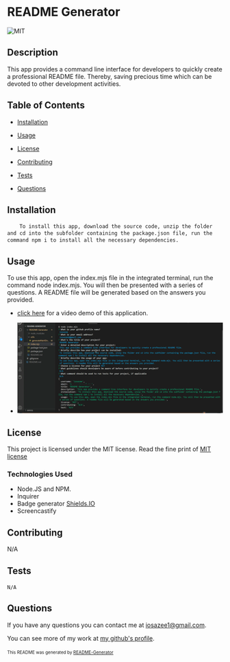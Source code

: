 # README Generator
![MIT](https://img.shields.io/badge/License-MIT-yellow.svg)

## Description

This app provides a command line interface for developers to quickly create a professional README file. Thereby, saving precious time which can be devoted to other development activities.


## Table of Contents

* [Installation](#installation)

* [Usage](#usage)

* [License](#license)

* [Contributing](#contributing)

* [Tests](#tests)

* [Questions](#questions)

## Installation

```
    To install this app, download the source code, unzip the folder and cd into the subfolder containing the package.json file, run the command npm i to install all the necessary dependencies.
```

## Usage

To use this app, open the index.mjs file in the integrated terminal, run the command node index.mjs. You will then be presented with a series of questions. A README file will be generated based on the answers you provided.

- [click here](https://watch.screencastify.com/v/I9XsuihueGDp9te2T37J) for a video demo of this application.

- ![Screenshot of the app in use](./img/screenshot.png)

## License
This project is licensed under the MIT license. Read the fine print of [MIT license](https://opensource.org/licenses/MIT)

### Technologies Used

- Node.JS and NPM.
- Inquirer
- Badge generator [Shields.IO](https://shields.io/category/license)
- Screencastify



## Contributing

N/A

## Tests

```
N/A
```

## Questions

If you have any questions you can contact me at iosazee1@gmail.com.

You can see more of my work at [my github's profile](https://github.com/iosazee).



<font size="1">This README was generated by [README-Generator](https://github.com/iosazee/README-Generator)</font>